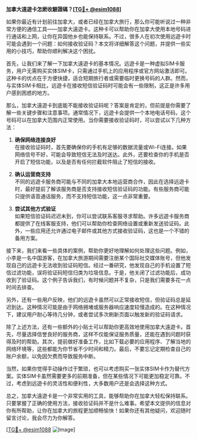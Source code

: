 **加拿大遠遊卡怎麽收驗證碼？[[TG💪+ @esim1088](https://t.me/s/esim1088)]**

如果你最近有计划前往加拿大，或者已经在加拿大旅行，那么你可能听说过一种非常方便的通信工具——加拿大遠遊卡。这种卡可以帮助你在加拿大使用本地号码进行通话和上网，让你在异国他乡也能保持联系。不过，很多人在初次使用远遊卡时可能会遇到一个问题：如何接收验证码？本文将详细解答这个问题，并提供一些实用的小技巧，帮助你顺利解决这个困扰。

首先，让我们来了解一下加拿大遠遊卡的基本情况。远遊卡是一种虚拟SIM卡服务，用户无需购买实体SIM卡，只需通过手机上的应用程序或官方网站激活即可。这种卡的优点在于方便快捷，适合短期旅行者或需要临时更换号码的人群。然而，与实体SIM卡相比，远遊卡在接收短信验证码时可能会有一些限制，这正是许多用户感到困惑的地方。

那么，加拿大遠遊卡到底能不能接收验证码呢？答案是肯定的，但前提是你需要了解一些关键步骤和注意事项。通常情况下，远遊卡会提供一个本地电话号码，这个号码可以在加拿大范围内正常使用。当你需要接收验证码时，可以尝试以下几种方法：

1. **确保网络连接良好**  
在接收验证码时，首先要确保你的手机有足够的数据流量或Wi-Fi连接。如果网络信号不好，可能会导致短信无法及时送达。此外，还要检查你的手机是否开启了短信功能，以及是否有任何拦截软件阻止了短信的接收。

2. **确认运营商支持**  
不同的远遊卡服务商可能与不同的加拿大本地运营商合作，因此在选择远遊卡时，最好提前了解该服务商是否支持接收短信验证码的功能。有些服务商可能只提供语音通话服务，而不支持短信功能，这一点非常重要。

3. **尝试其他方式验证**  
如果短信验证码迟迟未到，你可以尝试联系客服寻求帮助。许多远遊卡服务商都提供了在线客服支持，他们可以帮助你检查网络设置或重新发送验证码。此外，一些应用还允许通过电子邮件或其他方式接收验证码，这也是一个不错的备用方案。

接下来，我们来看一些具体的案例，帮助你更好地理解如何处理这些问题。例如，小李是一名中国游客，在加拿大旅游期间需要注册某个国际社交媒体账号，但他发现自己的远遊卡无法收到验证码短信。经过一番研究，他发现自己的手机设置了短信过滤功能，误将验证码短信归类为垃圾信息。于是，他关闭了过滤功能后，成功收到了验证码。这个例子告诉我们，有时候问题并不复杂，只是我们需要多花一点时间去排查。

另外，还有一些用户反映，他们的远遊卡虽然可以正常接收短信，但验证码总是延迟到达。这种情况可能是由于网络拥堵或服务器响应速度较慢造成的。在这种情况下，建议用户耐心等待几分钟，或者尝试多次刷新页面以触发新的验证码请求。

除了上述方法，还有一些额外的小贴士可以帮助你更高效地使用加拿大遠遊卡。首先，尽量选择信誉良好的服务商，这样不仅能保证服务质量，还能在遇到问题时获得及时的帮助。其次，提前做好准备工作，比如下载必要的应用程序、了解当地的网络环境等，这些都能为你节省不少时间和精力。最后，不要忘记定期检查自己的账户余额，以免因欠费而导致服务中断。

当然，如果你觉得手动操作过于繁琐，也可以考虑购买一张实体SIM卡作为替代方案。实体SIM卡虽然需要更多的前期准备，但在某些情况下可能更加稳定可靠。不过，考虑到远遊卡的灵活性和便利性，大多数用户还是会选择这种方式。

总之，加拿大遠遊卡是一个非常实用的工具，能够帮助你在加拿大轻松保持联系。只要掌握了正确的使用方法，接收验证码并不是什么难事。希望本文提供的信息对你有所帮助，让你在加拿大的旅程更加顺畅愉快！如果你还有其他疑问，欢迎随时留言讨论，我会尽力为你解答。

[[TG💪+ @esim1088](https://t.me/s/esim1088) ![Image](https://i.postimg.cc/4NQfJmqS/Snipaste-2025-05-13-00-14-12.png)]